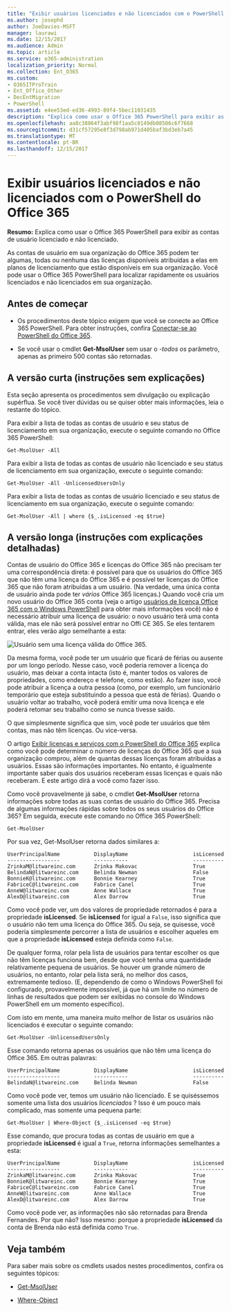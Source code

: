 ```yaml
---
title: "Exibir usuários licenciados e não licenciados com o PowerShell do Office 365"
ms.author: josephd
author: JoeDavies-MSFT
manager: laurawi
ms.date: 12/15/2017
ms.audience: Admin
ms.topic: article
ms.service: o365-administration
localization_priority: Normal
ms.collection: Ent_O365
ms.custom:
- O365ITProTrain
- Ent_Office_Other
- DecEntMigration
- PowerShell
ms.assetid: e4ee53ed-ed36-4993-89f4-5bec11031435
description: "Explica como usar o Office 365 PowerShell para exibir as contas de usuário licenciado e não licenciado."
ms.openlocfilehash: aa8c38864f3abf98f1aa5c8149db08506c6f7668
ms.sourcegitcommit: d31cf57295e8f3d798ab971d405baf3bd3eb7a45
ms.translationtype: MT
ms.contentlocale: pt-BR
ms.lasthandoff: 12/15/2017
---
```

# <a name="view-licensed-and-unlicensed-users-with-office-365-powershell"></a>Exibir usuários licenciados e não licenciados com o PowerShell do Office 365

**Resumo:** Explica como usar o Office 365 PowerShell para exibir as contas de usuário licenciado e não licenciado.
  
As contas de usuário em sua organização do Office 365 podem ter algumas, todas ou nenhuma das licenças disponíveis atribuídas a elas em planos de licenciamento que estão disponíveis em sua organização. Você pode usar o Office 365 PowerShell para localizar rapidamente os usuários licenciados e não licenciados em sua organização.
  
## <a name="before-you-begin"></a>Antes de começar

- Os procedimentos deste tópico exigem que você se conecte ao Office 365 PowerShell. Para obter instruções, confira [Conectar-se ao PowerShell do Office 365](connect-to-office-365-powershell.md).
    
- Se você usar o cmdlet **Get-MsolUser** sem usar o _-todos os_ parâmetro, apenas as primeiro 500 contas são retornadas.
    
## <a name="the-short-version-instructions-without-explanations"></a>A versão curta (instruções sem explicações)

Esta seção apresenta os procedimentos sem divulgação ou explicação supérflua. Se você tiver dúvidas ou se quiser obter mais informações, leia o restante do tópico.
  
Para exibir a lista de todas as contas de usuário e seu status de licenciamento em sua organização, execute o seguinte comando no Office 365 PowerShell:
  
```
Get-MsolUser -All
```

Para exibir a lista de todas as contas de usuário não licenciado e seu status de licenciamento em sua organização, execute o seguinte comando:
  
```
Get-MsolUser -All -UnlicensedUsersOnly
```

Para exibir a lista de todas as contas de usuário licenciado e seu status de licenciamento em sua organização, execute o seguinte comando:
  
```
Get-MsolUser -All | where {$_.isLicensed -eq $true}
```

## <a name="the-long-version-instructions-with-detailed-explanations"></a>A versão longa (instruções com explicações detalhadas)

Contas de usuário do Office 365 e licenças do Office 365 não precisam ter uma correspondência direta: é possível para que os usuários do Office 365 que não têm uma licença do Office 365 e é possível ter licenças do Office 365 que não foram atribuídas a um usuário. (Na verdade, uma única conta de usuário ainda pode ter *vários* Office 365 licenças.) Quando você cria um novo usuário do Office 365 conta (veja o artigo [usuários de licença Office 365 com o Windows PowerShell](http://technet.microsoft.com/library/0ab9fcac-e5ea-4b5b-b72c-8c92c55565ac.aspx) para obter mais informações você) não é necessário atribuir uma licença de usuário: o novo usuário terá uma conta válida, mas ele não será possível entrar no Offi CE 365. Se eles tentarem entrar, eles verão algo semelhante a esta:
  
![Usuário sem uma licença válida do Office 365.](images/o365_powershell_no_license.png)
  
Da mesma forma, você pode ter um usuário que ficará de férias ou ausente por um longo período. Nesse caso, você poderia remover a licença do usuário, mas deixar a conta intacta (isto é, manter todos os valores de propriedades, como endereço e telefone, como estão). Ao fazer isso, você pode atribuir a licença a outra pessoa (como, por exemplo, um funcionário temporário que esteja substituindo a pessoa que está de férias). Quando o usuário voltar ao trabalho, você poderá emitir uma nova licença e ele poderá retomar seu trabalho como se nunca tivesse saído.
  
O que simplesmente significa que sim, você pode ter usuários que têm contas, mas não têm licenças. Ou vice-versa.
  
O artigo [Exibir licenças e serviços com o PowerShell do Office 365](view-licenses-and-services-with-office-365-powershell.md) explica como você pode determinar o número de licenças do Office 365 que a sua organização comprou, além de quantas dessas licenças foram atribuídas a usuários. Essas são informações importantes. No entanto, é igualmente importante saber quais dos usuários receberam essas licenças e quais não receberam. E este artigo dirá a você como fazer isso.
  
Como você provavelmente já sabe, o cmdlet **Get-MsolUser** retorna informações sobre todas as suas contas de usuário do Office 365. Precisa de algumas informações rápidas sobre todos os seus usuários do Office 365? Em seguida, execute este comando no Office 365 PowerShell:
  
```
Get-MsolUser
```

Por sua vez, Get-MsolUser retorna dados similares a:
  
```
UserPrincipalName           DisplayName                     isLicensed
-----------------           -----------                     ----------
ZrinkaM@litwareinc.com      Zrinka Makovac                  True
BelindaN@litwareinc.com     Belinda Newman                  False
BonnieK@litwareinc.com      Bonnie Kearney                  True
FabriceC@litwareinc.com     Fabrice Canel                   True
AnneW@litwareinc.com        Anne Wallace                    True
AlexD@litwareinc.com        Alex Darrow                     True
```

Como você pode ver, um dos valores de propriedade retornados é para a propriedade **isLicensed**. Se **isLicensed** for igual a `False`, isso significa que o usuário não tem uma licença do Office 365. Ou seja, se quisesse, você poderia simplesmente percorrer a lista de usuários e escolher aqueles em que a propriedade **isLicensed** esteja definida como `False`.
  
De qualquer forma, rolar pela lista de usuários para tentar escolher os que não têm licenças funciona bem, desde que você tenha uma quantidade relativamente pequena de usuários. Se houver um grande número de usuários, no entanto, rolar pela lista será, no melhor dos casos, extremamente tedioso. (E, dependendo de como o Windows PowerShell foi configurado, provavelmente impossível, já que há um limite no número de linhas de resultados que podem ser exibidas no console do Windows PowerShell em um momento específico).
  
Com isto em mente, uma maneira muito melhor de listar os usuários não licenciados é executar o seguinte comando:
  
```
Get-MsolUser -UnlicensedUsersOnly
```

Esse comando retorna apenas os usuários que não têm uma licença do Office 365. Em outras palavras:
  
```
UserPrincipalName           DisplayName                     isLicensed
-----------------           -----------                     ----------
BelindaN@litwareinc.com     Belinda Newman                  False
```

Como você pode ver, temos um usuário não licenciado. E se quiséssemos somente uma lista dos usuários  *licenciados*  ? Isso é um pouco mais complicado, mas somente uma pequena parte:
  
```
Get-MsolUser | Where-Object {$_.isLicensed -eq $true}
```

Esse comando, que procura todas as contas de usuário em que a propriedade **isLicensed** é igual a `True`, retorna informações semelhantes a esta:
  
```
UserPrincipalName           DisplayName                     isLicensed
-----------------           -----------                     ----------
ZrinkaM@litwareinc.com      Zrinka Makovac                  True
BonnieK@litwareinc.com      Bonnie Kearney                  True
FabriceC@litwareinc.com     Fabrice Canel                   True
AnneW@litwareinc.com        Anne Wallace                    True
AlexD@litwareinc.com        Alex Darrow                     True
```

Como você pode ver, as informações não são retornadas para Brenda Fernandes. Por que não? Isso mesmo: porque a propriedade **isLicensed** da conta de Brenda não está definida como `True`.
  
## <a name="see-also"></a>Veja também
<a name="SeeAlso"> </a>

Para saber mais sobre os cmdlets usados nestes procedimentos, confira os seguintes tópicos:
  
- [Get-MsolUser](https://go.microsoft.com/fwlink/p/?LinkId=691547)
    
- [Where-Object](https://go.microsoft.com/fwlink/p/?LinkId=113423)
    

